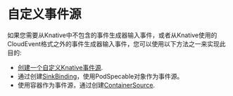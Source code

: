 # 自定义事件源

如果您需要从Knative中不包含的事件生成器输入事件，或者从Knative使用的CloudEvent格式之外的事件生成器输入事件，您可以使用以下方法之一来实现此目的:

- [创建一个自定义Knative事件源](custom-event-source/README.md).
- 通过创建[SinkBinding](sinkbinding/README.md)，使用PodSpecable对象作为事件源。
- 使用容器作为事件源，通过创建[ContainerSource](containersource/README.md).
